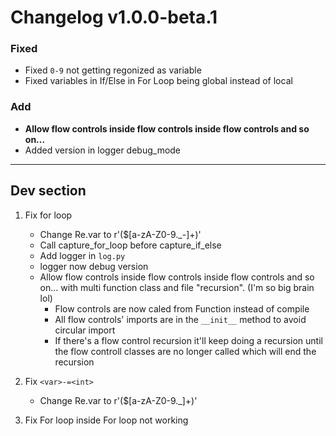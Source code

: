 # Changelog v1.0.0-beta.1

### Fixed
- Fixed `0-9` not getting regonized as variable
- Fixed variables in If/Else in For Loop being global instead of local

### Add
- **Allow flow controls inside flow controls inside flow controls and so on...**
- Added version in logger debug_mode

---

## Dev section

1. Fix for loop
    - Change Re.var to r'(\$[a-zA-Z0-9._-]+)'
    - Call capture_for_loop before capture_if_else
    - Add logger in `log.py`
    - logger now debug version
    - Allow flow controls inside flow controls inside flow controls and so on...
    with multi function class and file "recursion". (I'm so big brain lol)
        - Flow controls are now caled from Function instead of compile
        - All flow controls' imports are in the `__init__` method to avoid circular import
        - If there's a flow control recursion it'll keep doing a recursion until the flow controll classes are no longer called which will end the recursion

1. Fix `<var>-=<int>`
    - Change Re.var to r'(\$[a-zA-Z0-9._]+)'

1. Fix For loop inside For loop not working